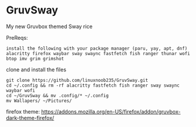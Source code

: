 # GruvSway
My new Gruvbox themed Sway rice

PreReqs:
```
install the following with your package manager (paru, yay, apt, dnf)
alacritty firefox waybar sway swaync fastfetch fish ranger thunar wofi btop imv grim grimshot
```

clone and install the files 
```
git clone https://github.com/linuxnoob235/GruvSway.git
cd ~/.config && rm -rf alacritty fastfetch fish ranger sway swaync waybar wofi
cd ~/GruvSway && mv .config/* ~/.config
mv Wallapers/ ~/Pictures/
```

firefox theme: https://addons.mozilla.org/en-US/firefox/addon/gruvbox-dark-theme-firefox/
